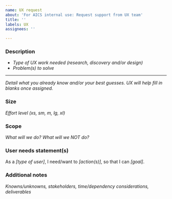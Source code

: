 ```yaml
---
name: UX request
about: 'For AICS internal use: Request support from UX team'
title: ''
labels: UX
assignees: ''

---
```


### Description
- _Type of UX work needed (research, discovery and/or design)_
- _Problem(s) to solve_

***
_Detail what you already know and/or your best guesses. UX will help fill in blanks once assigned._

### Size
_Effort level (xs, sm, m, lg, xl)_

### Scope
_What will we do? What will we NOT do?_

### User needs statement(s)
As a _[type of user]_, I need/want to _[action(s)]_, so that I can _[goal]_.

### Additional notes
_Knowns/unknowns, stakeholders, time/dependency considerations, deliverables_
